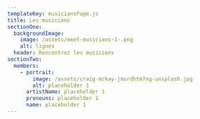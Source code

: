 ```yaml
---
templateKey: musiciansPage.js
title: Les musiciens
sectionOne:
  backgroundImage:
    image: /assets/meet-musicians-1-.png
    alt: lignes
  header: Rencontrez les musiciens
sectionTwo:
  members:
    - portrait:
        image: /assets/craig-mckay-jmurdhtm7ng-unsplash.jpg
        alt: placeholder 1
      artistName: placeholder 1
      pronouns: placeholder 1
      name: placeholder 1
---
```

